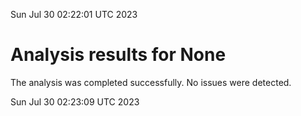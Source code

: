 Sun Jul 30 02:22:01 UTC 2023
# Analysis results for None
The analysis was completed successfully. No issues were detected.

Sun Jul 30 02:23:09 UTC 2023
